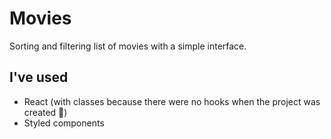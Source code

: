 # Movies

Sorting and filtering list of movies with a simple interface.

## I've used

- React (with classes because there were no hooks when the project was created 🤔)
- Styled components

